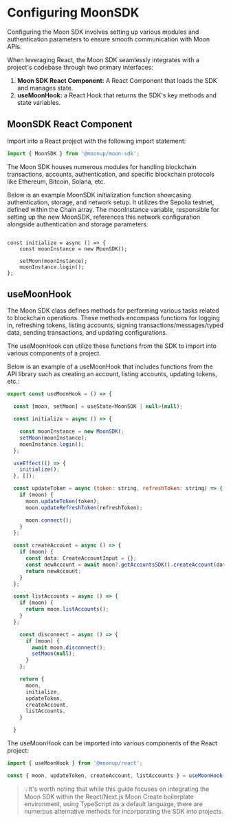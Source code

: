 # Configuring MoonSDK

Configuring the Moon SDK involves setting up various modules and authentication parameters to ensure smooth communication with Moon APIs.

When leveraging React, the Moon SDK seamlessly integrates with a project's codebase through two primary interfaces:

1. **Moon SDK React Component:** A React Component that loads the SDK and manages state.
2. **useMoonHook:** a React Hook that returns the SDK's key methods and state variables.

## **MoonSDK React Component**

Import into a React project with the following import statement:

```jsx
import { MoonSDK } from '@moonup/moon-sdk';
```

The Moon SDK houses numerous modules for handling blockchain transactions, accounts, authentication, and specific blockchain protocols like Ethereum, Bitcoin, Solana, etc.

Below is an example MoonSDK initialization function showcasing authentication, storage, and network setup. It utilizes the Sepolia testnet, defined within the Chain array. The moonInstance variable, responsible for setting up the new MoonSDK, references this network configuration alongside authentication and storage parameters.

```tsx

const initialize = async () => {
	const moonInstance = new MoonSDK();

	setMoon(moonInstance);
	moonInstance.login();
};
```

## **useMoonHook**

The Moon SDK class defines methods for performing various tasks related to blockchain operations. These methods encompass functions for logging in, refreshing tokens, listing accounts, signing transactions/messages/typed data, sending transactions, and updating configurations.

The useMoonHook can utilize these functions from the SDK to import into various components of a project.

Below is an example of a useMoonHook that includes functions from the API library such as creating an account, listing accounts, updating tokens, etc.:

```jsx
export const useMoonHook = () => {

  const [moon, setMoon] = useState<MoonSDK | null>(null);

  const initialize = async () => {

    const moonInstance = new MoonSDK(;
    setMoon(moonInstance);
    moonInstance.login();
  };

  useEffect(() => {
    initialize();
  }, []);

  const updateToken = async (token: string, refreshToken: string) => {
    if (moon) {
      moon.updateToken(token);
      moon.updateRefreshToken(refreshToken);

      moon.connect();
    }
  };

  const createAccount = async () => {
    if (moon) {
      const data: CreateAccountInput = {};
      const newAccount = await moon?.getAccountsSDK().createAccount(data);
      return newAccount;
    }
  };

  const listAccounts = async () => {
    if (moon) {
      return moon.listAccounts();
    }
  };

    const disconnect = async () => {
      if (moon) {
        await moon.disconnect();
        setMoon(null);
      }
    };

    return {
      moon,
      initialize,
      updateToken,
      createAccount,
      listAccounts,
    }

  }
```

The useMoonHook can be imported into various components of the React project:

```jsx
import { useMoonHook } from '@moonup/react';

const { moon, updateToken, createAccount, listAccounts } = useMoonHook();
```

> 💡It's worth noting that while this guide focuses on integrating the Moon SDK within the React/Next.js Moon Create boilerplate environment, using TypeScript as a default language, there are numerous alternative methods for incorporating the SDK into projects.
